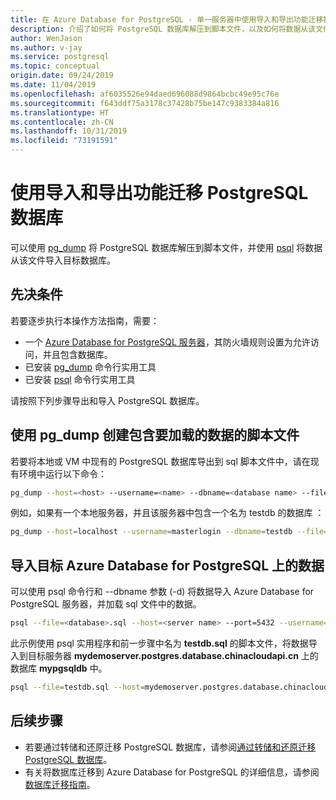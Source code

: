 ```yaml
---
title: 在 Azure Database for PostgreSQL - 单一服务器中使用导入和导出功能迁移数据库
description: 介绍了如何将 PostgreSQL 数据库解压到脚本文件，以及如何将数据从该文件导入目标数据库。
author: WenJason
ms.author: v-jay
ms.service: postgresql
ms.topic: conceptual
origin.date: 09/24/2019
ms.date: 11/04/2019
ms.openlocfilehash: af6035526e94daed696088d9864bcbc49e95c76e
ms.sourcegitcommit: f643ddf75a3178c37428b75be147c9383384a816
ms.translationtype: HT
ms.contentlocale: zh-CN
ms.lasthandoff: 10/31/2019
ms.locfileid: "73191591"
---
```

# <a name="migrate-your-postgresql-database-using-export-and-import"></a>使用导入和导出功能迁移 PostgreSQL 数据库
可以使用 [pg_dump](https://www.postgresql.org/docs/current/static/app-pgdump.html) 将 PostgreSQL 数据库解压到脚本文件，并使用 [psql](https://www.postgresql.org/docs/current/static/app-psql.html) 将数据从该文件导入目标数据库。

## <a name="prerequisites"></a>先决条件
若要逐步执行本操作方法指南，需要：
- 一个 [Azure Database for PostgreSQL 服务器](quickstart-create-server-database-portal.md)，其防火墙规则设置为允许访问，并且包含数据库。
- 已安装 [pg_dump](https://www.postgresql.org/docs/current/static/app-pgdump.html) 命令行实用工具
- 已安装 [psql](https://www.postgresql.org/docs/current/static/app-psql.html) 命令行实用工具

请按照下列步骤导出和导入 PostgreSQL 数据库。

## <a name="create-a-script-file-using-pg_dump-that-contains-the-data-to-be-loaded"></a>使用 pg_dump 创建包含要加载的数据的脚本文件
若要将本地或 VM 中现有的 PostgreSQL 数据库导出到 sql 脚本文件中，请在现有环境中运行以下命令：
```bash
pg_dump --host=<host> --username=<name> --dbname=<database name> --file=<database>.sql
```
例如，如果有一个本地服务器，并且该服务器中包含一个名为 testdb 的数据库  ：
```bash
pg_dump --host=localhost --username=masterlogin --dbname=testdb --file=testdb.sql
```

## <a name="import-the-data-on-target-azure-database-for-postgresql"></a>导入目标 Azure Database for PostgreSQL 上的数据
可以使用 psql 命令行和 --dbname 参数 (-d) 将数据导入 Azure Database for PostgreSQL 服务器，并加载 sql 文件中的数据。
```bash
psql --file=<database>.sql --host=<server name> --port=5432 --username=<user@servername> --dbname=<target database name>
```
此示例使用 psql 实用程序和前一步骤中名为 **testdb.sql** 的脚本文件，将数据导入到目标服务器 **mydemoserver.postgres.database.chinacloudapi.cn** 上的数据库 **mypgsqldb** 中。
```bash
psql --file=testdb.sql --host=mydemoserver.postgres.database.chinacloudapi.cn --port=5432 --username=mylogin@mydemoserver --dbname=mypgsqldb
```

## <a name="next-steps"></a>后续步骤
- 若要通过转储和还原迁移 PostgreSQL 数据库，请参阅[通过转储和还原迁移 PostgreSQL 数据库](howto-migrate-using-dump-and-restore.md)。
- 有关将数据库迁移到 Azure Database for PostgreSQL 的详细信息，请参阅[数据库迁移指南](https://aka.ms/datamigration)。 
